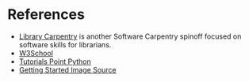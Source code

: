 # References

* [Library Carpentry](https://librarycarpentry.github.io/) is another Software Carpentry spinoff focused on software skills for librarians.
* [W3School](https://www.w3schools.com/python/default.asp)
* [Tutorials Point Python](https://www.tutorialspoint.com/python/index.htm)
* [Getting Started Image Source](https://www.octoparse.com/blog/web-scraping-introduction)
